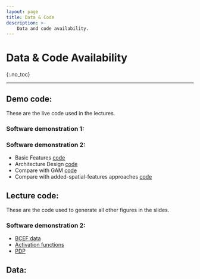 ```yaml
---
layout: page
title: Data & Code
description: >-
    Data and code availability.
---
```


# Data & Code Availability
{:.no_toc}

---

## Demo code:
These are the live code used in the lectures.
### Software demonstration 1:

### Software demonstration 2:
- Basic Features [code](https://wentaozhan1998.github.io/Test/demo_code/Example_utils.ipynb)
- Architecture Design [code](https://wentaozhan1998.github.io/Test/demo_code/Example_architecture.ipynb)
- Compare with GAM [code](https://wentaozhan1998.github.io/Test/demo_code/Example_GAM.ipynb)
- Compare with added-spatial-features approaches [code](https://wentaozhan1998.github.io/Test/demo_code/Example_addcovariates.ipynb)

## Lecture code:
These are the code used to generate all other figures in the slides.

### Software demonstration 2:
- [BCEF data](https://wentaozhan1998.github.io/Test/lec_code/lec4_ibc/BCEF.py)
- [Activation functions](https://wentaozhan1998.github.io/Test/lec_code/lec4_ibc/Activation.ipynb)
- [PDP](https://wentaozhan1998.github.io/Test/lec_code/lec4_ibc/PDP.ipynb)

## Data:








